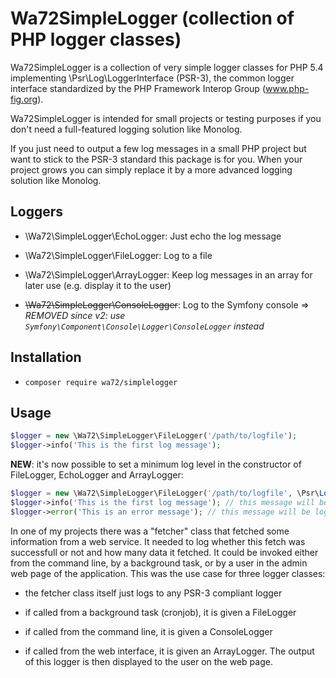 Wa72SimpleLogger (collection of PHP logger classes)
===================================================

Wa72SimpleLogger is a collection of very simple logger classes for PHP 5.4 implementing  \Psr\Log\LoggerInterface (PSR-3),
the common logger interface standardized by the PHP Framework Interop Group (www.php-fig.org).

Wa72SimpleLogger is intended for small projects or testing purposes if you don't need a full-featured logging solution
like Monolog.

If you just need to output a few log messages in a small PHP project but want to stick to the PSR-3 standard this package is for you. When your project grows you can simply replace it by a more advanced logging solution like Monolog.

Loggers
-------

- \Wa72\SimpleLogger\EchoLogger: Just echo the log message

- \Wa72\SimpleLogger\FileLogger: Log to a file

- \Wa72\SimpleLogger\ArrayLogger: Keep log messages in an array for later use (e.g. display it to the user)

- ~~\Wa72\SimpleLogger\ConsoleLogger~~: Log to the Symfony console => *REMOVED since v2: use `Symfony\Component\Console\Logger\ConsoleLogger` instead*


Installation
------------

-   `composer require wa72/simplelogger`


Usage
-----

```php
$logger = new \Wa72\SimpleLogger\FileLogger('/path/to/logfile');
$logger->info('This is the first log message');
```

**NEW**: it's now possible to set a minimum log level in the constructor of FileLogger, EchoLogger and ArrayLogger:

```php
$logger = new \Wa72\SimpleLogger\FileLogger('/path/to/logfile', \Psr\Log\LogLevel::ERROR);
$logger->info('This is the first log message'); // this message will be discarded
$logger->error('This is an error message'); // this message will be logged
```

In one of my projects there was a "fetcher" class that fetched some information from a web service. It needed to log whether this fetch was successfull or not and how many data it fetched. It could be invoked either from the command line, by a background task, or by a user in the admin web page of the application. This was the use case for three logger classes:

- the fetcher class itself just logs to any PSR-3 compliant logger

- if called from a background task (cronjob), it is given a FileLogger

- if called from the command line, it is given a ConsoleLogger

- if called from the web interface, it is given an ArrayLogger. The output of this logger is then displayed to the user on the web page.

